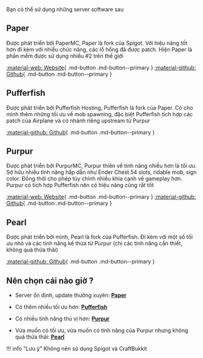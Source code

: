 Bạn có thể sử dụng những server software sau

## Paper

Được phát triển bởi PaperMC, Paper là fork của Spigot. Với hiệu năng tốt hơn đi kèm với nhiều chức năng, các lỗ hổng đã được patch. Hiện Paper là phần mềm được sử dụng nhiều #2 trên thế giới

[:material-web: Website](https://papermc.io){ .md-button .md-button--primary }
[:material-github: Github](https://github.com/PaperMC/Paper){ .md-button .md-button--primary }

## Pufferfish

Được phát triển bởi Pufferfish Hosting, Pufferfish là fork của Paper. Có cho mình thêm những tối ưu về mob spawning, đặc biệt Pufferfish tích hợp các patch của Airplane và có nhánh riêng upstream từ Purpur

[:material-github: Github](https://github.com/pufferfish-gg/Pufferfish){ .md-button .md-button--primary }

## Purpur

Được phát triển bởi PurpurMC, Purpur thiên về tính năng nhiều hơn là tối ưu. Sở hữu nhiều tính năng hấp dẫn như Ender Chest 54 slots, ridable mob, sign color. Đồng thời cho phép tùy chỉnh nhiều khía cạnh về gameplay hơn. Purpur có tích hợp Pufferfish nên có hiệu năng cũng rất tốt

[:material-web: Website](https://purpurmc.org){ .md-button .md-button--primary }
[:material-github: Github](https://github.com/PurpurMC/Purpur){ .md-button .md-button--primary }

## Pearl

Được phát triển bởi mình, Pearl là fork của Pufferfish. Đi kèm với một số tối ưu nhỏ và các tính năng kế thừa từ Purpur (chỉ các tính năng cần thiết, không quá thừa thãi)

[:material-github: Github](https://github.com/Pearl-Project/Pearl){ .md-button .md-button--primary }

## Nên chọn cái nào giờ ?

- Server ổn định, update thường xuyên: **[Paper](#paper)**

- Có thêm nhiều tối ưu hơn: **[Pufferfish](#pufferfish)**

- Có nhiều tính năng thú vị hơn: **[Purpur](#purpur)**

- Vừa muốn có tối ưu, vừa muốn có tính năng của Purpur nhưng không quá thừa thãi: **[Pearl](#pearl)**

!!! info "Lưu ý"
    Không nên sử dụng Spigot và CraftBukkit
